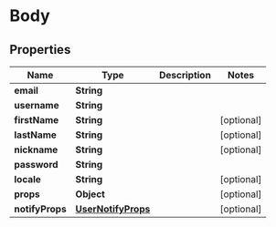 
# Body

## Properties
Name | Type | Description | Notes
------------ | ------------- | ------------- | -------------
**email** | **String** |  | 
**username** | **String** |  | 
**firstName** | **String** |  |  [optional]
**lastName** | **String** |  |  [optional]
**nickname** | **String** |  |  [optional]
**password** | **String** |  | 
**locale** | **String** |  |  [optional]
**props** | **Object** |  |  [optional]
**notifyProps** | [**UserNotifyProps**](UserNotifyProps.md) |  |  [optional]



